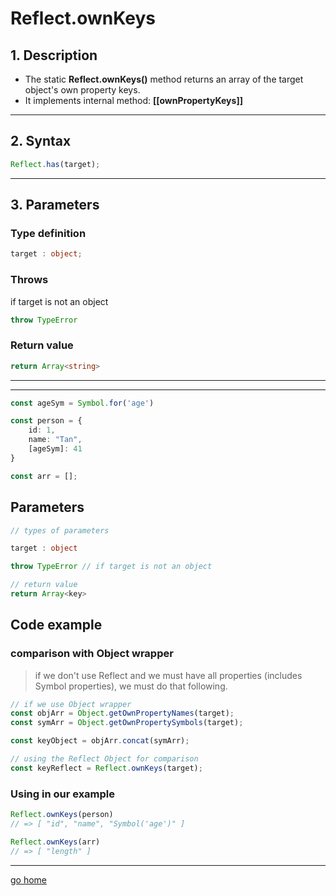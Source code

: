 # Reflect.ownKeys

## 1. Description

- The static **Reflect.ownKeys()** method returns an array of the target object's own property keys.  
- It implements internal method:  **[[ownPropertyKeys]]**

---

## 2. Syntax

```ts
Reflect.has(target);
```

---

## 3. Parameters

### Type definition

```ts
target : object;
```

### Throws

if target is not an object

```ts
throw TypeError 
```

### Return value

```ts
return Array<string>
```

---

---

```ts
const ageSym = Symbol.for('age')

const person = {
    id: 1,
    name: "Tan",
    [ageSym]: 41
}

const arr = [];

```

## Parameters

```ts
// types of parameters

target : object

throw TypeError // if target is not an object

// return value
return Array<key>
```

## Code example

### comparison with Object wrapper

> if we don't use Reflect and we must have all properties (includes Symbol properties), we must do that following.

```ts
// if we use Object wrapper
const objArr = Object.getOwnPropertyNames(target);
const symArr = Object.getOwnPropertySymbols(target);

const keyObject = objArr.concat(symArr);

// using the Reflect Object for comparison
const keyReflect = Reflect.ownKeys(target);
```

### Using in our example

```ts
Reflect.ownKeys(person)
// => [ "id", "name", "Symbol('age')" ]

Reflect.ownKeys(arr)
// => [ "length" ]
```

---

[go home](../Reflect.md)
